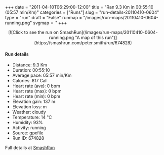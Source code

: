 +++
date = "2011-04-10T06:29:00-12:00"
title = "Ran 9.3 Km in 00:55:10 (05:57 min/Km)"
categories = ["Runs"]
slug = "run-details-20110410-0604"
type = "run"
draft = "False"
runmap = "/images/run-maps/20110410-0604-running.png"
svgmap = '<polyline points="0 61, 1 61, 1 60, 3 60, 4 59, 7 55, 9 54, 13 50, 17 47, 18 45, 20 45, 21 46, 25 45, 28 46, 30 45, 31 43, 39 44, 42 45, 43 45, 45 48, 48 49, 49 50, 51 50, 54 50, 57 50, 59 49, 61 46, 62 46, 63 46, 72 49, 71 48, 73 47, 74 45, 72 43, 72 42, 72 41, 73 40, 78 41, 81 39, 82 39, 86 41, 87 43, 88 43, 89 44, 93 44, 96 42, 100 44">'
+++



<!--more-->

<center>
[![Click to see the run on SmashRun](/images/run-maps/20110410-0604-running.png "A map of this run")](https://smashrun.com/peter.smith/run/674828)
</center>

#### Run details

* Distance: 9.3 Km
* Duration: 00:55:10
* Average pace: 05:57 min/Km
* Calories: 817 Cal
* Heart rate (ave): 0 bpm
* Heart rate (max): 0 bpm
* Heart rate (min): 0 bpm
* Elevation gain: 137 m
* Elevation loss:  m
* Weather: cloudy
* Temperature: 14 &deg;C
* Humidity: 93%
* Activity: running
* Source: gpxfile
* Run ID: 674828

Full details at [SmashRun](https://smashrun.com/peter.smith/run/674828)